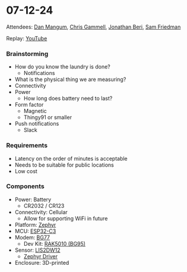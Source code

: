 # 07-12-24

Attendees: [Dan Mangum](https://github.com/hasheddan), [Chris
Gammell](https://github.com/chrisgammell), [Jonathan
Beri](https://github.com/beriberikix), [Sam
Friedman](https://github.com/sam-golioth)

Replay: [YouTube](https://www.youtube.com/watch?v=z5GE-zSY3qE)

### Brainstorming

- How do you know the laundry is done?
  - Notifications
- What is the physical thing we are measuring?
- Connectivity
- Power
  - How long does battery need to last?
- Form factor
  - Magnetic
  - Thingy91 or smaller
- Push notifications
  - Slack

### Requirements

- Latency on the order of minutes is acceptable
- Needs to be suitable for public locations
- Low cost

### Components

- Power: Battery
  - CR2032 / CR123
- Connectivity: Cellular
  - Allow for supporting WiFi in future
- Platform: [Zephyr](https://zephyrproject.org/)
- MCU: [ESP32-C3](https://www.espressif.com/en/products/socs/esp32-c3)
- Modem: [BG77](https://www.quectel.com/product/lte-bg77-cat-m1-nb2/)
  - Dev Kit: [RAK5010
    (BG95)](https://www.rakwireless.com/en-us/products/nb-iot-boards/rak5010-nb-iot-tracker)
- Sensor: [LIS2DW12](https://www.st.com/en/mems-and-sensors/lis2dw12.html)
  - [Zephyr
    Driver](https://github.com/zephyrproject-rtos/zephyr/tree/ee69e9fadf460869bdaa7f6c670892e0998735b3/drivers/sensor/st/lis2dw12)
- Enclosure: 3D-printed
